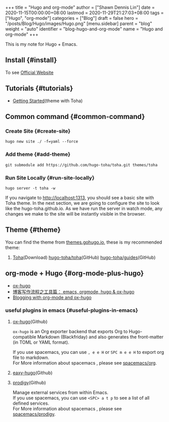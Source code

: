 +++
title = "Hugo and org-mode"
author = ["Shawn Dennis Lin"]
date = 2020-11-15T00:00:00+08:00
lastmod = 2020-11-29T21:27:03+08:00
tags = ["Hugo", "org-mode"]
categories = ["Blog"]
draft = false
hero = "/posts/Blog/Hugo/images/Hugo.png"
[menu.sidebar]
  parent = "blog"
  weight = "auto"
  identifier = "blog-hugo-and-org-mode"
  name = "Hugo and org-mode"
+++

This is my note for Hugo + Emacs.  

<!--more-->


## Install {#install}

To see [Official Website](https://gohugo.io/getting-started/installing/)  


## Tutorials {#tutorials}

-   [Getting Started](https://toha-guides.netlify.app/posts/getting-started/prepare-site/)(theme with Toha)


## Common command {#common-command}


### Create Site {#create-site}

```shell
hugo new site ./ -f=yaml --force
```


### Add theme {#add-theme}

```shell
git submodule add https://github.com/hugo-toha/toha.git themes/toha
```


### Run Site Locally {#run-site-locally}

```shell
hugo server -t toha -w
```

If you navigate to <http://localhost:1313>, you should see a basic site with Toha theme. In the next section, we are going to configure the site to look like the hugo-toha.github.io. As we have run the server in watch mode, any changes we make to the site will be instantly visible in the browser.  


## Theme {#theme}

You can find the theme from [themes.gohugo.io](https://themes.gohugo.io/), these is my recommended theme:  

1.  [Toha](https://themes.gohugo.io/toha/)(Download) [hugo-toha/toha](https://github.com/hugo-toha/toha)(GitHub) [hugo-toha/guides](https://github.com/hugo-toha/guides)(GitHub)


## org-mode + Hugo {#org-mode-plus-hugo}

-   [ox-hugo](https://ox-hugo.scripter.co/)
-   [博客写作流程之工具篇： emacs, orgmode, hugo & ox-hugo](https://www.xianmin.org/post/ox-hugo/)
-   [Blogging with org-mode and ox-hugo](https://www.shanesveller.com/blog/2018/02/13/blogging-with-org-mode-and-ox-hugo/)


### useful plugins in emacs {#useful-plugins-in-emacs}

1.  [ox-hugo](https://github.com/kaushalmodi/ox-hugo/tree/f24c9bd522ae22bee2327c2b53858d0a5066707d)(Github)  
    
    `ox-hugo` is an Org exporter backend that exports Org to Hugo-compatible Markdown (Blackfriday) and also generates the front-matter (in TOML or YAML format).  
    
    If you use spacemacs, you can use `, e e H` or `SPC m e e H` to export org file to markdown.  
    For More information about spacemacs , please see [spacemacs/org](https://github.com/syl20bnr/spacemacs/tree/develop/layers/%2Bemacs/org).

2.  [eaxy-hugo](https://github.com/masasam/emacs-easy-hugo/tree/dffe165de354c2e6dc16510edad09839e69fdd35)(Github)
3.  [prodigy](https://github.com/rejeep/prodigy.el/tree/6ae71f27b09b172f03fb55b9eeef001206baacd3)(Github)  
    
    Manage external services from within Emacs.  
    If you use spacemacs, you can use `<SPC> a t p` to see a list of all defined services.  
    For More information about spacemacs , please see [spacemacs/prodigy](https://github.com/syl20bnr/spacemacs/tree/develop/layers/%2Btools/prodigy).
